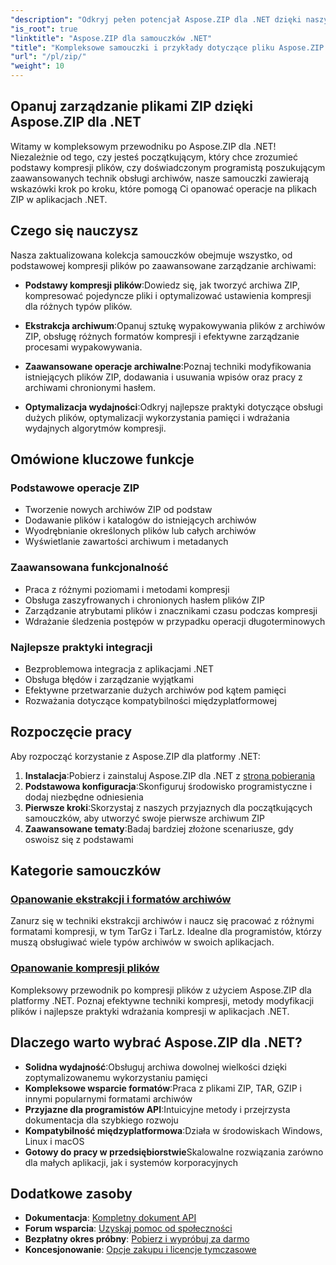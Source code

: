 ```yaml
---
"description": "Odkryj pełen potencjał Aspose.ZIP dla .NET dzięki naszym szczegółowym samouczkom i praktycznym przykładom. Dowiedz się, jak skutecznie kompresować, rozpakowywać i zarządzać plikami ZIP w aplikacjach .NET."
"is_root": true
"linktitle": "Aspose.ZIP dla samouczków .NET"
"title": "Kompleksowe samouczki i przykłady dotyczące pliku Aspose.ZIP dla platformy .NET"
"url": "/pl/zip/"
"weight": 10
---
```


## Opanuj zarządzanie plikami ZIP dzięki Aspose.ZIP dla .NET

Witamy w kompleksowym przewodniku po Aspose.ZIP dla .NET! Niezależnie od tego, czy jesteś początkującym, który chce zrozumieć podstawy kompresji plików, czy doświadczonym programistą poszukującym zaawansowanych technik obsługi archiwów, nasze samouczki zawierają wskazówki krok po kroku, które pomogą Ci opanować operacje na plikach ZIP w aplikacjach .NET.

## Czego się nauczysz

Nasza zaktualizowana kolekcja samouczków obejmuje wszystko, od podstawowej kompresji plików po zaawansowane zarządzanie archiwami:

- **Podstawy kompresji plików**:Dowiedz się, jak tworzyć archiwa ZIP, kompresować pojedyncze pliki i optymalizować ustawienia kompresji dla różnych typów plików.

- **Ekstrakcja archiwum**:Opanuj sztukę wypakowywania plików z archiwów ZIP, obsługę różnych formatów kompresji i efektywne zarządzanie procesami wypakowywania.

- **Zaawansowane operacje archiwalne**:Poznaj techniki modyfikowania istniejących plików ZIP, dodawania i usuwania wpisów oraz pracy z archiwami chronionymi hasłem.

- **Optymalizacja wydajności**:Odkryj najlepsze praktyki dotyczące obsługi dużych plików, optymalizacji wykorzystania pamięci i wdrażania wydajnych algorytmów kompresji.

## Omówione kluczowe funkcje

### Podstawowe operacje ZIP
- Tworzenie nowych archiwów ZIP od podstaw
- Dodawanie plików i katalogów do istniejących archiwów
- Wyodrębnianie określonych plików lub całych archiwów
- Wyświetlanie zawartości archiwum i metadanych

### Zaawansowana funkcjonalność
- Praca z różnymi poziomami i metodami kompresji
- Obsługa zaszyfrowanych i chronionych hasłem plików ZIP
- Zarządzanie atrybutami plików i znacznikami czasu podczas kompresji
- Wdrażanie śledzenia postępów w przypadku operacji długoterminowych

### Najlepsze praktyki integracji
- Bezproblemowa integracja z aplikacjami .NET
- Obsługa błędów i zarządzanie wyjątkami
- Efektywne przetwarzanie dużych archiwów pod kątem pamięci
- Rozważania dotyczące kompatybilności międzyplatformowej

## Rozpoczęcie pracy

Aby rozpocząć korzystanie z Aspose.ZIP dla platformy .NET:

1. **Instalacja**:Pobierz i zainstaluj Aspose.ZIP dla .NET z [strona pobierania](https://releases.aspose.com/zip/net/)
2. **Podstawowa konfiguracja**:Skonfiguruj środowisko programistyczne i dodaj niezbędne odniesienia
3. **Pierwsze kroki**:Skorzystaj z naszych przyjaznych dla początkujących samouczków, aby utworzyć swoje pierwsze archiwum ZIP
4. **Zaawansowane tematy**:Badaj bardziej złożone scenariusze, gdy oswoisz się z podstawami

## Kategorie samouczków

### [Opanowanie ekstrakcji i formatów archiwów](./mastering-archive-extraction-and-formats/)
Zanurz się w techniki ekstrakcji archiwów i naucz się pracować z różnymi formatami kompresji, w tym TarGz i TarLz. Idealne dla programistów, którzy muszą obsługiwać wiele typów archiwów w swoich aplikacjach.

### [Opanowanie kompresji plików](./file-compress/)
Kompleksowy przewodnik po kompresji plików z użyciem Aspose.ZIP dla platformy .NET. Poznaj efektywne techniki kompresji, metody modyfikacji plików i najlepsze praktyki wdrażania kompresji w aplikacjach .NET.

## Dlaczego warto wybrać Aspose.ZIP dla .NET?

- **Solidna wydajność**:Obsługuj archiwa dowolnej wielkości dzięki zoptymalizowanemu wykorzystaniu pamięci
- **Kompleksowe wsparcie formatów**:Praca z plikami ZIP, TAR, GZIP i innymi popularnymi formatami archiwów
- **Przyjazne dla programistów API**:Intuicyjne metody i przejrzysta dokumentacja dla szybkiego rozwoju
- **Kompatybilność międzyplatformowa**:Działa w środowiskach Windows, Linux i macOS
- **Gotowy do pracy w przedsiębiorstwie**Skalowalne rozwiązania zarówno dla małych aplikacji, jak i systemów korporacyjnych

## Dodatkowe zasoby

- **Dokumentacja**: [Kompletny dokument API](https://reference.aspose.com/zip/net/)
- **Forum wsparcia**: [Uzyskaj pomoc od społeczności](https://forum.aspose.com/c/zip/37)
- **Bezpłatny okres próbny**: [Pobierz i wypróbuj za darmo](https://releases.aspose.com/)
- **Koncesjonowanie**: [Opcje zakupu i licencje tymczasowe](https://purchase.conholdate.com/buy)